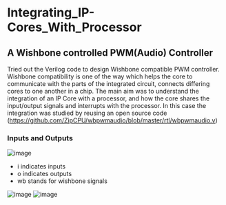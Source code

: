 # Integrating_IP-Cores_With_Processor

## A Wishbone controlled PWM(Audio) Controller

Tried out the Verilog code to design Wishbone compatible PWM controller. Wishbone compatibility is one of the way which helps the core to communicate with the parts of the integrated circuit, connects differing cores to one another in a chip.
The main aim was to understand the integration of an IP Core with a processor, and how the core shares the input/output signals and interrupts with the processor.
In this case the integration was studied by reusing an open source code (https://github.com/ZipCPU/wbpwmaudio/blob/master/rtl/wbpwmaudio.v)

### Inputs and Outputs
![image](https://user-images.githubusercontent.com/73933646/161335681-1c6fd644-730d-489f-80c8-1146be261f8c.png)
* i indicates inputs
* o indicates outputs
* wb stands for wishbone signals

![image](https://user-images.githubusercontent.com/73933646/161337638-dc4ce8e1-f17a-4d6c-a286-648b3b018b63.png)
![image](https://user-images.githubusercontent.com/73933646/161339671-119708e8-807f-4aad-8e7a-00da3ed7247e.png)

